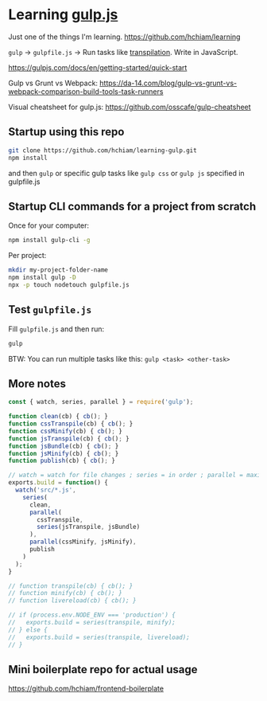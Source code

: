 # Learning [gulp.js](https://gulpjs.com/)

Just one of the things I'm learning. <https://github.com/hchiam/learning>

`gulp` -> `gulpfile.js` -> Run tasks like [transpilation](https://gulpjs.com/docs/en/getting-started/javascript-and-gulpfiles). Write in JavaScript.

<https://gulpjs.com/docs/en/getting-started/quick-start>

Gulp vs Grunt vs Webpack: <https://da-14.com/blog/gulp-vs-grunt-vs-webpack-comparison-build-tools-task-runners>

Visual cheatsheet for gulp.js: <https://github.com/osscafe/gulp-cheatsheet>

## Startup using this repo

```bash
git clone https://github.com/hchiam/learning-gulp.git
npm install
```

and then `gulp` or specific gulp tasks like `gulp css` or `gulp js` specified in gulpfile.js

## Startup CLI commands for a project from scratch

Once for your computer:

```bash
npm install gulp-cli -g
```

Per project:

```bash
mkdir my-project-folder-name
npm install gulp -D
npx -p touch nodetouch gulpfile.js
```

## Test `gulpfile.js`

Fill `gulpfile.js` and then run:

```bash
gulp
```

BTW: You can run multiple tasks like this: `gulp <task> <other-task>`

## More notes

```js
const { watch, series, parallel } = require('gulp');

function clean(cb) { cb(); }
function cssTranspile(cb) { cb(); }
function cssMinify(cb) { cb(); }
function jsTranspile(cb) { cb(); }
function jsBundle(cb) { cb(); }
function jsMinify(cb) { cb(); }
function publish(cb) { cb(); }

// watch = watch for file changes ; series = in order ; parallel = maximize concurrency
exports.build = function() {
  watch('src/*.js',
    series(
      clean,
      parallel(
        cssTranspile,
        series(jsTranspile, jsBundle)
      ),
      parallel(cssMinify, jsMinify),
      publish
    )
  );
}

// function transpile(cb) { cb(); }
// function minify(cb) { cb(); }
// function livereload(cb) { cb(); }

// if (process.env.NODE_ENV === 'production') {
//   exports.build = series(transpile, minify);
// } else {
//   exports.build = series(transpile, livereload);
// }
```

## Mini boilerplate repo for actual usage

<https://github.com/hchiam/frontend-boilerplate>
